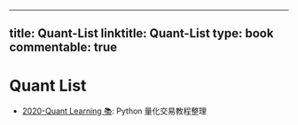 
---
title: Quant-List
linktitle: Quant-List
type: book
commentable: true
---

# Quant List

- [2020-Quant Learning 📚](https://github.com/apachecn/quant-learning): Python 量化交易教程整理

    